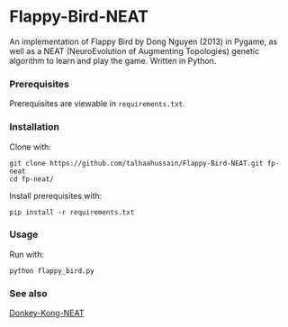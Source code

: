 # Flappy-Bird-NEAT
An implementation of Flappy Bird by Dong Nguyen (2013) in Pygame, as well as a NEAT (NeuroEvolution of Augmenting Topologies) genetic algorithm to learn and play the game. Written in Python.

### Prerequisites

Prerequisites are viewable in `requirements.txt`.

### Installation

Clone with:

```shell
git clone https://github.com/talhaahussain/Flappy-Bird-NEAT.git fp-neat
cd fp-neat/
```

Install prerequisites with:

```shell
pip install -r requirements.txt
```

### Usage

Run with:

```shell
python flappy_bird.py
```

### See also

[Donkey-Kong-NEAT](https://github.com/talhaahussain/Donkey-Kong-NEAT)
